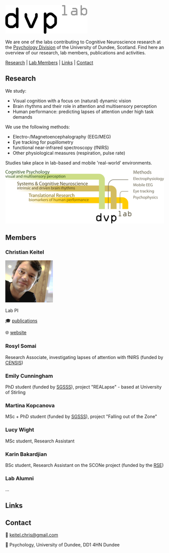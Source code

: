 ![display dvplab logo](/images/logo_s.png)

We are one of the labs contributing to Cognitive Neuroscience research at the [Psychology Division](https://www.dundee.ac.uk/psychology) of the University of Dundee, Scotland. Find here an overview of our research, lab members, publications and activities.

[Research](#research) | [Lab Members](#members) | [Links](#links) | [Contact](#contact)

## Research

We study:
- Visual cognition with a focus on (natural) dynamic vision
- Brain rhythms and their role in attention and multisensory perception
- Human performance: predicting lapses of attention under high task demands

We use the following methods:
- Electro-/Magnetoencephalography (EEG/MEG)
- Eye tracking for pupillometry
- functional near-infrared spectroscopy (fNIRS)
- Other physiological measures (respiration, pulse rate)

Studies take place in lab-based and mobile 'real-world' environments.

<img src="/images/dvplab_themes.png" width="500">

## Members

### Christian Keitel

<img src="/images/ck_profile_pic.jpg" width="150">

Lab PI

<p>&#127891 <a href=https://scholar.google.com/citations?user=hTkSbg8AAAAJ&hl=en>publications</a></p>
<p>&#127760 <a href=https://keitelscience.com>website</a></p>

### Rosyl Somai

Research Associate, investigating lapses of attention with fNIRS (funded by [CENSIS](https://censis.org.uk/))

### Emily Cunningham

PhD student (funded by [SGSSS](https://www.sgsss.ac.uk/)), project "REALapse" - based at University of Stirling

### Martina Kopcanova

MSc + PhD student (funded by [SGSSS](https://www.sgsss.ac.uk/)), project "Falling out of the Zone"

### Lucy Wight

MSc student, Research Assistant

### Karin Bakardjian

BSc student, Research Assistant on the SCONe project (funded by the [RSE](https://rse.org.uk/))

### Lab Alumni

...

## Links



## Contact
<p>&#128231 <a href=mailto:keitel.chris@gmail.com>keitel.chris@gmail.com</a></p>
<p>&#128231 Psychology, University of Dundee, DD1 4HN Dundee</p>